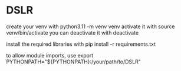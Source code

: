 # DSLR

create your venv with python3.11 -m venv venv
activate it with source venv/bin/activate
you can deactivate it with deactivate

install the required libraries with pip install -r requirements.txt

to allow module imports, use
export PYTHONPATH="${PYTHONPATH}:/your/path/to/DSLR"


